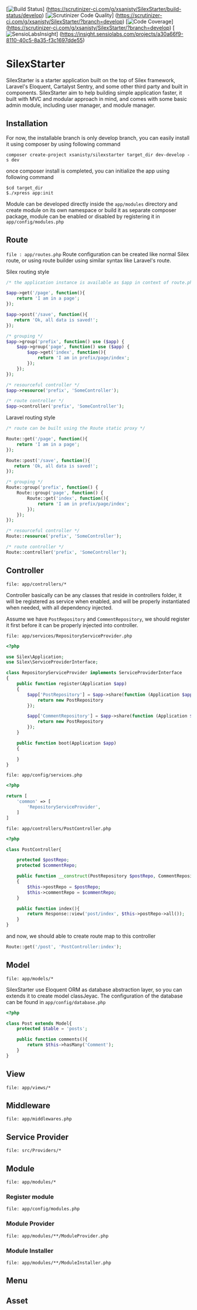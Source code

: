 [![Build Status](https://scrutinizer-ci.com/g/xsanisty/SilexStarter/badges/build.png?b=develop)]
(https://scrutinizer-ci.com/g/xsanisty/SilexStarter/build-status/develop)
[![Scrutinizer Code Quality](https://scrutinizer-ci.com/g/xsanisty/SilexStarter/badges/quality-score.png?b=develop)]
(https://scrutinizer-ci.com/g/xsanisty/SilexStarter/?branch=develop)
[![Code Coverage](https://scrutinizer-ci.com/g/xsanisty/SilexStarter/badges/coverage.png?b=develop)]
(https://scrutinizer-ci.com/g/xsanisty/SilexStarter/?branch=develop)
[![SensioLabsInsight](https://insight.sensiolabs.com/projects/a30a66f9-8110-40c5-8a35-f3c1697dde55/mini.png)]
(https://insight.sensiolabs.com/projects/a30a66f9-8110-40c5-8a35-f3c1697dde55)


# SilexStarter

SilexStarter is a starter application built on the top of Silex framework, Laravel's Eloquent, Cartalyst Sentry,
and some other third party and built in components.
SilexStarter aim to help building simple application faster, it built with MVC and modular approach in mind,
and comes with some basic admin module, including user manager, and module manager.

## Installation
For now, the installable branch is only develop branch, you can easily install it using composer by using following command

```
composer create-project xsanisty/silexstarter target_dir dev-develop -s dev
```

once composer install is completed, you can initialize the app using following command
```
$cd target_dir
$./xpress app:init
```

Module can be developed directly inside the ```app/modules``` directory and create module on its own namespace
or build it as separate composer package, module can be enabled or disabled by registering it in ```app/config/modules.php```

## Route
```file : app/routes.php```
Route configuration can be created like normal Silex route, or using route builder using similar syntax like Laravel's route.

Silex routing style
```php
/* the application instance is available as $app in context of route.php */

$app->get('/page', function(){
    return 'I am in a page';
});

$app->post('/save', function(){
   return 'Ok, all data is saved!';
});

/* grouping */
$app->group('prefix', function() use ($app) {
    $app->group('page', function() use ($app) {
        $app->get('index', function(){
            return 'I am in prefix/page/index';
        });
    });
});

/* resourceful controller */
$app->resource('prefix', 'SomeController');

/* route controller */
$app->controller('prefix', 'SomeController');

```

Laravel routing style
```php
/* route can be built using the Route static proxy */

Route::get('/page', function(){
    return 'I am in a page';
});

Route::post('/save', function(){
   return 'Ok, all data is saved!';
});

/* grouping */
Route::group('prefix', function() {
    Route::group('page', function() {
        Route::get('index', function(){
            return 'I am in prefix/page/index';
        });
    });
});

/* resourceful controller */
Route::resource('prefix', 'SomeController');

/* route controller */
Route::controller('prefix', 'SomeController');
```

## Controller
```file: app/controllers/*```

Controller basically can be any classes that reside in controllers folder, it will be registered as service
when enabled, and will be properly instantiated when needed, with all dependency injected.

Assume we have ```PostRepository``` and ```CommentRepository```, we should register it first before it can be
properly injected into controller.

```file: app/services/RepositoryServiceProvider.php```

```php
<?php

use Silex\Application;
use Silex\ServiceProviderInterface;

class RepositoryServiceProvider implements ServiceProviderInterface
{
    public function register(Application $app)
    {
        $app['PostRepository'] = $app->share(function (Application $app) {
            return new PostRepository
        });

        $app['CommentRepository'] = $app->share(function (Application $app) {
            return new PostRepository
        });
    }

    public function boot(Application $app)
    {

    }
}
```

```file: app/config/services.php```
```php
<?php

return [
    'common' => [
        'RepositoryServiceProvider',
    ]
]
```

```file: app/controllers/PostController.php```
```php
<?php

class PostController{

    protected $postRepo;
    protected $commentRepo;

    public function __construct(PostRepository $postRepo, CommentRepository $commentRepo)
    {
        $this->postRepo = $postRepo;
        $this->commentRepo = $commentRepo;
    }

    public function index(){
        return Response::view('post/index', $this->postRepo->all());
    }
}
```

and now, we should able to create route map to this controller

```php
Route::get('/post', 'PostController:index');
```

## Model
```file: app/models/*```

SilexStarter use Eloquent ORM as database abstraction layer, so you can extends it to create model classJeyac.
The configuration of the database can be found in ```app/config/database.php```

```php
<?php

class Post extends Model{
    protected $table = 'posts';

    public function comments(){
        return $this->hasMany('Comment');
    }
}
```

## View
```file: app/views/*```

## Middleware
```file: app/middlewares.php```

## Service Provider
```file: src/Providers/*```

## Module
```file: app/modules/*```

### Register module
```file: app/config/modules.php```

### Module Provider
```file: app/modules/**/ModuleProvider.php```

### Module Installer
```file: app/modules/**/ModuleInstaller.php```

## Menu

## Asset
